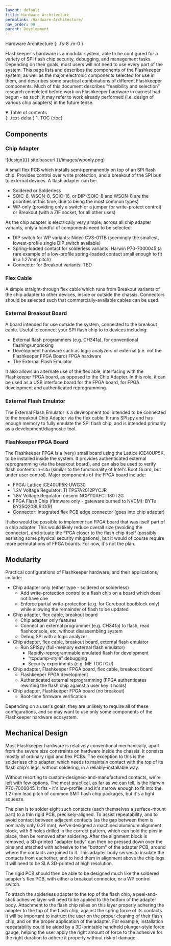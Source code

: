 ```yaml
---
layout: default
title: Hardware Architecture
permalink: /Hardware-Architecture/
nav_order: 99
parent: Development
---
```


Hardware Architecture
{: .fs-8 .m-0 }

Flashkeeper's hardware is a modular system, able to be configured for a variety of SPI flash chip security, debugging, and management tasks. Depending on their goals, most users will not need to use every part of the system. This page lists and describes the components of the Flashkeeper system, as well as the major electronic components selected for use in them, and describes some practical combinations of different Flashkeeper components. Much of this document describes "feasibility and selection" research completed before work on Flashkeeper hardware in earnest had begun - as such, it may refer to work already performed (i.e. design of various chip adapters) in the future tense.

<!-- markdownlint-disable MD033 -->
 <details open markdown="block">
   <summary>
     Table of contents
   </summary>
   {: .text-delta }
 1. TOC
 {:toc}
 </details>
 <!-- markdownlint-enable MD033 -->


Components
---
### Chip Adapter

![design]({{ site.baseurl }}/images/wponly.png)

A small flex PCB which installs semi-permanently on top of an SPI flash chip. Provides control over write protection, and a breakout of the SPI bus to external devices. A flash adapter can be:

- Soldered or Solderless
- SOIC-8, WSON-8, SOIC-16, or DIP (SOIC-8 and WSON-8 are the priorities at this time, due to being the most common types)
- WP-only (providing only a switch or a jumper for write-protect control) or Breakout (with a ZIF socket, for all other uses)

As the chip adapter is electrically very simple, across all chip adapter variants, only a handful of components need to be selected:

- DIP switch for WP variants: Nidec CVS-01TB (seemingly the smallest, lowest-profile single DIP switch available)
- Spring-loaded contact for solderless variants: Harwin P70-7000045 (a rare example of a low-profile spring-loaded contact small enough to fit in a 1.27mm pitch)
- Connector for Breakout variants: TBD

### Flex Cable
A simple straight-through flex cable which runs from Breakout variants of the chip adapter to other devices, inside or outside the chassis. Connectors should be selected such that commercially-available cables can be used.

### External Breakout Board
A board intended for use outside the system, connected to the breakout cable. Useful to connect your SPI flash chip to to devices including:

- External flash programmers (e.g. CH341a), for conventional flashing/unbricking
- Development hardware such as logic analyzers or external (i.e. not the Flashkeeper FPGA Board) FPGA hardware
- The External Flash Emulator

It also allows an alternate use of the flex able, interfacing with the Flashkeeper FPGA board, as opposed to the Chip Adapter. In this role, it can be used as a USB interface board for the FPGA board, for FPGA development and authenticated reprogramming.

### External Flash Emulator
The External Flash Emulator is a development tool intended to be connected to the breakout Chip Adapter via the flex cable. It runs SPIspy and has enough memory to fully emulate the SPI flash chip, and is intended primarily as a development/diagnostic tool.

### Flashkeeper FPGA Board
The Flashkeeper FPGA is a (very) small board using the Lattice iCE40UP5K, to be installed inside the system. It provides authenticated external reprogramming (via the breakout board), and can also be used to verify flash contents in-situ (similar to the functionality of Intel's Boot Guard, but under user control). Major components of the FPGA board include:

- FPGA: Lattice iCE40UP5K-UWG30
- 1.2V Voltage Regulator: TI TPS7A2012PYCJR
- 1.8V Voltage Regulator: onsemi NCP110AFCT180T2G
- FPGA Flash Chip (firmware only - gateware burned to NVCM): BYTe BY25Q20BLRIG(R)
- Connector: Integrated flex PCB edge connector (goes into chip adapter)

It also would be possible to implement an FPGA board that was itself part of a chip adapter. This would likely reduce overall size (avoiding the connector), and situate the FPGA closer to the flash chip itself (possibly assisting some physical security mitigations), but it would of course require more permutations of FPGA boards. For now, it's not the plan.

Modularity
---
Practical configurations of Flashkeeper hardware, and their applications, include:

- Chip adapter only (either type - soldered or solderless)
	+ Add write-protection control to a flash chip on a board which does not have one
	+ Enforce partial write-protection (e.g. for Coreboot bootblock only) while allowing the remainder of flash to be updated
- Chip adapter, flex cable, breakout board
	+ Chip adapter only features
	+ Connect an external programmer (e.g. CH341a) to flash, read flashconsole, etc, without disassembling system
	+ Debug SPI with a logic analyzer
- Chip adapter, flex cable, breakout board, external flash emulator
	+ Run SPISpy (full-memory external flash emulator)
		* Rapidly-reprogrammable emulated flash for development
		* "tcpdump-style" debugging
		* Security experiments (e.g. ME TOCTOU)
- Chip adapter, Flashkeeper FPGA board, flex cable, breakout board
	+ Flashkeeper FPGA development
	+ Authenticated external reprogramming (FPGA authenticates rewriting the flash chip against a user key it holds)
- Chip adapter, Flashkeeper FPGA board (no breakout)
	+ Boot-time firmware verification
	
Depending on a user's goals, they are unlikely to require all of these configurations, and so may want to use only some components of the Flashkeeper hardware ecosystem.

Mechanical Design
---
Most Flashkeeper hardware is relatively conventional mechanically, apart from the severe size constraints on hardware inside the chassis. It consists mostly of ordinary rigid and flex PCBs. The exception to this is the solderless chip adapter, which needs to maintain contact with the _top_ of its flash chip's legs, without soldering, in a reliably-installable way. 

Without resorting to custom-designed-and-manufactured contacts, we're left with few options. The most practical, as far as we can tell, is the Harwin P70-7000045. It fits - it's low-profile, and it's narrow enough to fit into the 1.27mm lead pitch of common SMT flash chip packages, but it's a tight squeeze. 

The plan is to solder eight such contacts (each themselves a surface-mount part) to a thin rigid PCB, precisely-aligned. To assist repeatability, and to avoid contact between adjacent contacts (as the gap between them is nominally only 0.21 mm), we've designed a machined aluminum alignment block, with 8 holes drilled in the correct pattern, which can hold the pins in place, then be removed after soldering. After the alignment block is removed, a 3D-printed "adapter body" can then be pressed down over the pins and attached with adhesive to the "bottom" of the adapter PCB, around where the contacts are joined to it. This adapter body serves to insulate the contacts from eachother, and to hold them in alignment above the chip legs. It will need to be SLA 3D-printed at high resolution.

The rigid PCB should then be able to be designed much like the soldered adapter's flex PCB, with either a breakout connector, or a WP control switch.

To attach the solderless adapter to the top of the flash chip, a peel-and-stick adhesive layer will need to be applied to the bottom of the adapter body. Attachment to the flash chip relies on this layer properly adhering the adapter to the top of the flash chip, against the spring force of its contacts. It will be important to instruct the user on the proper cleaning of their flash chip, and on the proper application of the adapter. For example, installation repeatability could be aided by a 3D-printable handheld plunger-style force gauge, helping the user apply the right amount of force to the adhesive for the right duration to adhere it properly without risk of damage.